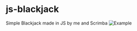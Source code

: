 # js-blackjack
Simple Blackjack made in JS by me and Scrimba
![Example](https://i.imgur.com/3loEz2u.png)
